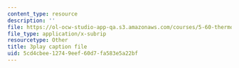 ```yaml
---
content_type: resource
description: ''
file: https://ol-ocw-studio-app-qa.s3.amazonaws.com/courses/5-60-thermodynamics-kinetics-spring-2008/5cd4cbee12749eef60d7fa583e5a22bf_rWLeg-W4EF0.srt
file_type: application/x-subrip
resourcetype: Other
title: 3play caption file
uid: 5cd4cbee-1274-9eef-60d7-fa583e5a22bf
---
```


